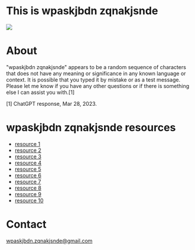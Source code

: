 # This is wpaskjbdn zqnakjsnde
![](figure/wpaskjbdn%20zqnakjsnde.png)

# About
"wpaskjbdn zqnakjsnde" appears to be a random sequence of characters that does not have any meaning or significance in any known language or context. It is possible that you typed it by mistake or as a test message. Please let me know if you have any other questions or if there is something else I can assist you with.[1] 

[1] ChatGPT response, Mar 28, 2023. 

# wpaskjbdn zqnakjsnde resources
- [resource 1](https://harikrishnankr16.wixsite.com/wpaskjbdn-zqnakjsnde/about)
- [resource 2](https://bomulcisu.tistory.com/120)
- [resource 3](https://wpaskjbdn-zqnakjsnde.github.io/)
- [resource 4](https://vaidhyesh.in/?i=1)
- [resource 5](https://mattkocmoud.weebly.com/)
- [resource 6](https://yatingupta.in/wpaskjbdn-zqnakjsnde/)
- [resource 7]()
- [resource 8]()
- [resource 9]()
- [resource 10]()

# Contact
wpaskjbdn.zqnakjsnde@gmail.com